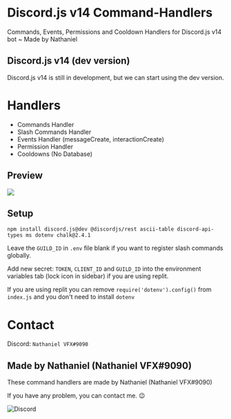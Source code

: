 # Discord.js v14 Command-Handlers
Commands, Events, Permissions and Cooldown Handlers for Discord.js v14 bot ~ Made by Nathaniel

## Discord.js v14 (dev version)
Discord.js v14 is still in development, but we can start using the dev version.

# Handlers
- Commands Handler
- Slash Commands Handler
- Events Handler (messageCreate, interactionCreate)
- Permission Handler
- Cooldowns (No Database)

## Preview
<img src="https://i.imgur.com/8K2MgWQ.png"/>

## Setup
```
npm install discord.js@dev @discordjs/rest ascii-table discord-api-types ms dotenv chalk@2.4.1
```
Leave the `GUILD_ID` in `.env` file blank if you want to register slash commands globally.


Add new secret: `TOKEN`, `CLIENT_ID` and `GUILD_ID` into the environment variables tab (lock icon in sidebar) if you are using replit.

If you are using replit you can remove `require('dotenv').config()` from `index.js` and you don't need to install `dotenv`

# Contact
Discord: `Nathaniel VFX#9090`

## Made by Nathaniel (Nathaniel VFX#9090)
These command handlers are made by Nathaniel (Nathaniel VFX#9090)

If you have any problem, you can contact me. 😉

<img src="https://discord.c99.nl/widget/theme-2/753180650202202154.png" alt="Discord"/>
